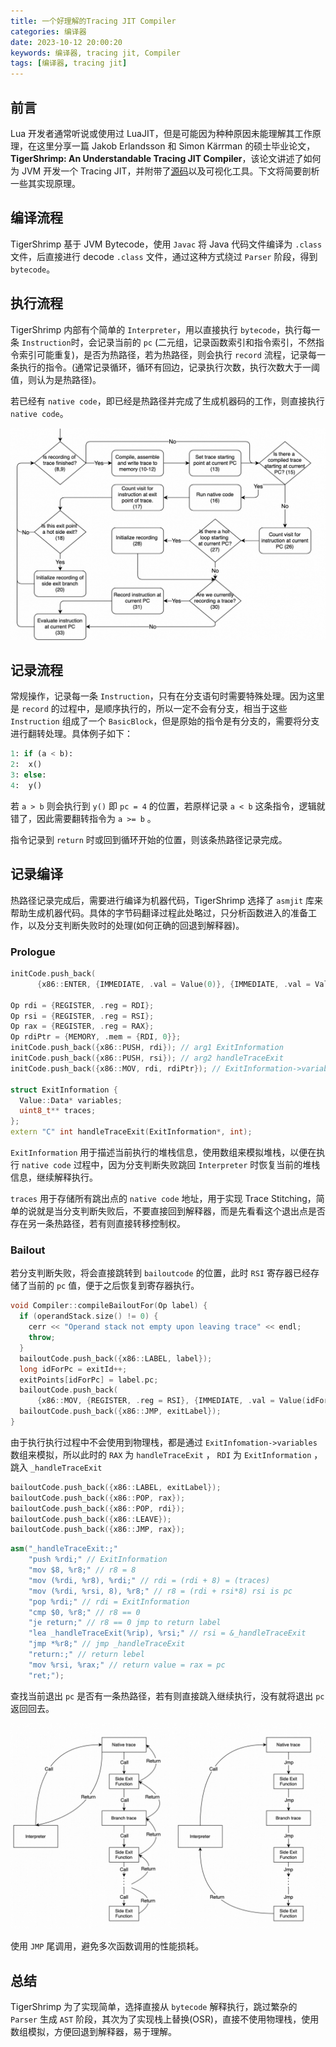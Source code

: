 ```yaml
---
title: 一个好理解的Tracing JIT Compiler
categories: 编译器
date: 2023-10-12 20:00:20
keywords: 编译器, tracing jit, Compiler
tags: [编译器, tracing jit]
---
```


## 前言

Lua 开发者通常听说或使用过 LuaJIT，但是可能因为种种原因未能理解其工作原理，在这里分享一篇 Jakob Erlandsson 和 Simon Kärrman 的硕士毕业论文，**TigerShrimp: An Understandable Tracing JIT Compiler**，该论文讲述了如何为 JVM 开发一个 Tracing JIT，并附带了[源码]((https://github.com/TigerShrimp/TracingJITCompiler))以及可视化工具。下文将简要剖析一些其实现原理。

## 编译流程

TigerShrimp 基于 JVM Bytecode，使用 `Javac` 将 Java 代码文件编译为 `.class` 文件，后直接进行 decode `.class` 文件，通过这种方式绕过 `Parser` 阶段，得到 `bytecode`。

## 执行流程

TigerShrimp 内部有个简单的 `Interpreter`，用以直接执行 `bytecode`，执行每一条 `Instruction`时，会记录当前的 `pc` (二元组，记录函数索引和指令索引，不然指令索引可能重复)，是否为热路径，若为热路径，则会执行 `record` 流程，记录每一条执行的指令。(通常记录循环，循环有回边，记录执行次数，执行次数大于一阈值，则认为是热路径)。

若已经有 `native code`，即已经是热路径并完成了生成机器码的工作，则直接执行 `native code`。

<!-- more -->

![](/images/TigerShrimp.png)

## 记录流程

常规操作，记录每一条 `Instruction`，只有在分支语句时需要特殊处理。因为这里是 `record` 的过程中，是顺序执行的，所以一定不会有分支，相当于这些 `Instruction` 组成了一个 `BasicBlock`，但是原始的指令是有分支的，需要将分支进行翻转处理。具体例子如下：

```python
1: if (a < b):
2:	x()
3: else:
4:	y()
```

若 `a > b` 则会执行到 `y()` 即 `pc = 4` 的位置，若原样记录 `a < b` 这条指令，逻辑就错了，因此需要翻转指令为 `a >= b` 。

指令记录到 `return` 时或回到循环开始的位置，则该条热路径记录完成。

## 记录编译

热路径记录完成后，需要进行编译为机器代码，TigerShrimp 选择了 `asmjit` 库来帮助生成机器代码。具体的字节码翻译过程此处略过，只分析函数进入的准备工作，以及分支判断失败时的处理(如何正确的回退到解释器)。

### Prologue

```cpp
initCode.push_back(
      {x86::ENTER, {IMMEDIATE, .val = Value(0)}, {IMMEDIATE, .val = Value(0)}});

Op rdi = {REGISTER, .reg = RDI};
Op rsi = {REGISTER, .reg = RSI};
Op rax = {REGISTER, .reg = RAX};
Op rdiPtr = {MEMORY, .mem = {RDI, 0}};
initCode.push_back({x86::PUSH, rdi}); // arg1 ExitInformation
initCode.push_back({x86::PUSH, rsi}); // arg2 handleTraceExit
initCode.push_back({x86::MOV, rdi, rdiPtr}); // ExitInformation->variables

struct ExitInformation {
  Value::Data* variables;
  uint8_t** traces;
};
extern "C" int handleTraceExit(ExitInformation*, int);
```

`ExitInformation` 用于描述当前执行的堆栈信息，使用数组来模拟堆栈，以便在执行 `native code` 过程中，因为分支判断失败跳回 `Interpreter` 时恢复当前的堆栈信息，继续解释执行。

`traces` 用于存储所有跳出点的 `native code` 地址，用于实现 Trace Stitching，简单的说就是当分支判断失败后，不要直接回到解释器，而是先看看这个退出点是否存在另一条热路径，若有则直接转移控制权。

### Bailout

若分支判断失败，将会直接跳转到 `bailoutcode` 的位置，此时 `RSI` 寄存器已经存储了当前的 `pc` 值，便于之后恢复到寄存器执行。

```cpp
void Compiler::compileBailoutFor(Op label) {
  if (operandStack.size() != 0) {
    cerr << "Operand stack not empty upon leaving trace" << endl;
    throw;
  }
  bailoutCode.push_back({x86::LABEL, label});
  long idForPc = exitId++;
  exitPoints[idForPc] = label.pc;
  bailoutCode.push_back(
      {x86::MOV, {REGISTER, .reg = RSI}, {IMMEDIATE, .val = Value(idForPc)}});
  bailoutCode.push_back({x86::JMP, exitLabel});
}
```

由于执行执行过程中不会使用到物理栈，都是通过 `ExitInfomation->variables` 数组来模拟，所以此时的 `RAX` 为 `handleTraceExit` ， `RDI` 为 `ExitInformation` ，跳入 `_handleTraceExit` 

```cpp
bailoutCode.push_back({x86::LABEL, exitLabel});
bailoutCode.push_back({x86::POP, rax});
bailoutCode.push_back({x86::POP, rdi});
bailoutCode.push_back({x86::LEAVE});
bailoutCode.push_back({x86::JMP, rax});
```

```cpp
asm("_handleTraceExit:;"
    "push %rdi;" // ExitInformation
    "mov $8, %r8;" // r8 = 8
    "mov (%rdi, %r8), %rdi;" // rdi = (rdi + 8) = (traces)
    "mov (%rdi, %rsi, 8), %r8;" // r8 = (rdi + rsi*8) rsi is pc
    "pop %rdi;" // rdi = ExitInformation
    "cmp $0, %r8;" // r8 == 0
    "je return;" // r8 == 0 jmp to return label
    "lea _handleTraceExit(%rip), %rsi;" // rsi = &_handleTraceExit
    "jmp *%r8;" // jmp _handleTraceExit
    "return:;" // return lebel
    "mov %rsi, %rax;" // return value = rax = pc
    "ret;");
```

查找当前退出 `pc` 是否有一条热路径，若有则直接跳入继续执行，没有就将退出 `pc` 返回回去。

![](/images/TigerShrimp_Stitching.png)

使用 `JMP` 尾调用，避免多次函数调用的性能损耗。

## 总结

TigerShrimp 为了实现简单，选择直接从 `bytecode` 解释执行，跳过繁杂的 `Parser` 生成 `AST` 阶段，其次为了实现栈上替换(OSR)，直接不使用物理栈，使用数组模拟，方便回退到解释器，易于理解。